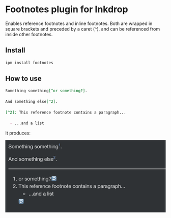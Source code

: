 # Footnotes plugin for Inkdrop

Enables reference footnotes and inline footnotes.
Both are wrapped in square brackets and preceded by a caret (`^`), and can be referenced from inside other footnotes.

## Install

```sh
ipm install footnotes
```

## How to use

```markdown
Something something[^or something?].

And something else[^2].

[^2]: This reference footnote contains a paragraph...

  - ...and a list
```

It produces:

![example](./docs/example.png)
